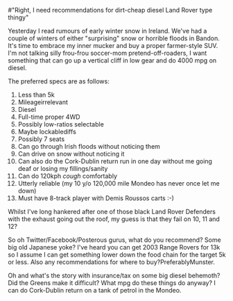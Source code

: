 #"Right, I need recommendations for dirt-cheap diesel Land Rover type thingy"


 Yesterday I read rumours of early winter snow in Ireland. We&#39;ve had a couple of winters of either &quot;surprising&quot; snow or horrible floods in Bandon. It&#39;s time to embrace my inner mucker and buy a proper farmer-style SUV. I&#39;m not talking silly frou-frou soccer-mom pretend-off-roaders, I want something that can go up a vertical cliff in low gear and do 4000 mpg on diesel.<br /> <p /><div>The preferred specs are as follows:</div><div><ol><li>Less than 5k</li><li>Mileageirrelevant</li><li>Diesel</li><li>Full-time proper 4WD</li><li>Possibly low-ratios selectable</li><li>Maybe lockablediffs</li> <li>Possibly 7 seats</li><li>Can go through Irish floods without noticing them</li><li>Can drive on snow without noticing it</li><li>Can also do the Cork-Dublin return run in one day without me going deaf or losing my fillings/sanity</li> <li>Can do 120kph *cough* comfortably</li><li>Utterly reliable (my 10 y/o 120,000 mile Mondeo has never once let me down)</li><li>Must have 8-track player with Demis Roussos carts :-)</li></ol><div>Whilst I&#39;ve long hankered after one of those black Land Rover Defenders with the exhaust going out the roof, my guess is that they fail on 10, 11 and 12?</div> </div><p /><div>So oh Twitter/Facebook/Posterous gurus, what do you recommend? Some big old Japanese yoke? I&#39;ve heard you can get 2003 Range Rovers for 13k so I assume I can get something lower down the food chain for the target 5k or less. Also any recommendations for where to buy?PreferablyMunster.</div> <p /><div>Oh and what&#39;s the story with insurance/tax on some big diesel behemoth? Did the Greens make it difficult? What mpg do these things do anyway? I can do Cork-Dublin return on a tank of petrol in the Mondeo.</div>
 